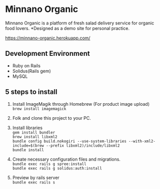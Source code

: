 Minnano Organic
====

Minnano Organic is a platform of fresh salad delivery service for organic food lovers. 
*Designed as a demo site for personal practice.

<a href="https://minnano-organic.herokuapp.com/" target="_blank">https://minnano-organic.herokuapp.com/</a>

## Development Environment

- Ruby on Rails
- Solidus(Rails gem)
- MySQL

## 5 steps to install

1. Install ImageMagik through Homebrew (For product image upload)<br>
<code>brew install imagemagick</code>

2. Folk and clone this project to your PC.

3. Install libraries<br>
```gem install bundler```<br>
```brew install libxml2```<br>
```bundle config build.nokogiri --use-system-libraries --with-xml2-include=$(brew --prefix libxml2)/include/libxml2```<br>
```bundle install```

4. Create necessary configuration files and migrations.<br>
```bundle exec rails g spree:install```<br>
```bundle exec rails g solidus:auth:install```<br>

5. Preview by rails server<br>
```bundle exec rails s```
